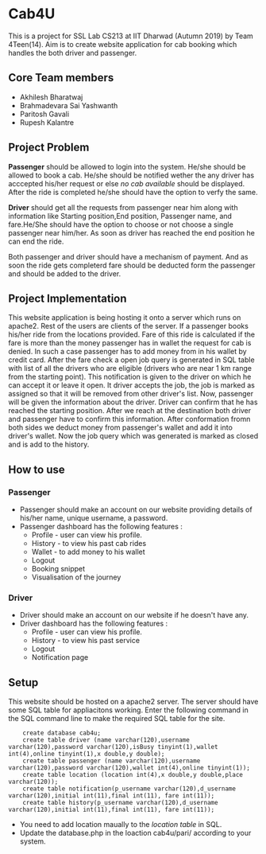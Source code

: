 # Cab4U

This is a project for SSL Lab CS213 at IIT Dharwad (Autumn 2019) by Team 4Teen(14). Aim is to create website application for cab booking which handles the both driver and passenger.

## Core Team members
* Akhilesh Bharatwaj
* Brahmadevara Sai Yashwanth
* Paritosh Gavali
* Rupesh Kalantre

## Project Problem

**Passenger** should be allowed to login into the system. He/she should be allowed to book a cab. He/she should be notified wether the any driver has acccepted his/her request or else *no cab available* should be displayed. After the ride is completed he/she should have the option to verfy the same.

**Driver** should get all the requests from passenger near him along with information like Starting position,End position, Passenger name, and fare.He/She should have the option to choose or not choose a single passenger near him/her. As soon as driver has reached the end position he can end the ride. 

Both passenger and driver should have a mechanism of payment. And as soon the ride gets completerd fare should be deducted form the passenger and should be added to the driver.



## Project Implementation

This website application is being hosting it onto a server which runs on apache2. Rest of the users are clients of the server.
If a passenger books his/her ride from the locations provided. Fare of this ride is calculated if the fare is more than the money passenger has in wallet the request for cab is denied. In such a case passenger has to add money from in his wallet by credit card. After the fare check a open job query is generated in SQL table with list of all the drivers who are eligible (drivers who are near 1 km range from the starting point). This notification is given to the driver on which he can accept it or leave it open. It driver accepts the job, the job is marked as assigned so that it will be removed from other driver's list. Now, passenger will be given the information about the driver. Driver can confirm that he has reached the starting position. After we reach at the destination both driver and passenger have to confirm this information. After conformation fromn both sides we deduct money from passenger's wallet and add it into driver's wallet. Now the job query which was generated is marked as closed and is add to the history.

## How to use

### Passenger
* Passenger should make an account on our website providing details of his/her name, unique username, a password.
* Passenger dashboard has the following features : 
    * Profile - user can view his profile.
    * History - to view his past cab rides
    * Wallet - to add money to his wallet
    * Logout
    * Booking snippet
    * Visualisation of the journey

### Driver
* Driver should make an account on our website if he doesn't have any.
* Driver dashboard has the following features :
    * Profile - user can view his profile.
    * History - to view his past service
    * Logout
    * Notification page

## Setup
This website should be hosted on a apache2 server. The server should have some SQL table for appliacitons working.
Enter the following command in the SQL command line to make the required SQL table for the site.
    
        create database cab4u;
        create table driver (name varchar(120),username varchar(120),password varchar(120),isBusy tinyint(1),wallet int(4),online tinyint(1),x double,y double);
        create table passenger (name varchar(120),username varchar(120),password varchar(120),wallet int(4),online tinyint(1));
        create table location (location int(4),x double,y double,place varchar(120));
        create table notification(p_username varchar(120),d_username varchar(120),initial int(11),final int(11), fare int(11));
        create table history(p_username varchar(120),d_username varchar(120),initial int(11),final int(11), fare int(11));

* You need to add location maually to the *location table* in SQL.
* Update the database.php in the loaction cab4u/pari/ according to your system.
